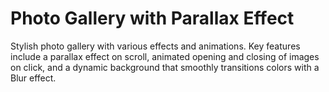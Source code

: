 # Photo Gallery with Parallax Effect

Stylish photo gallery with various effects and animations. Key features include a parallax effect on scroll, animated opening and closing of images on click, and a dynamic background that smoothly transitions colors with a Blur effect.
